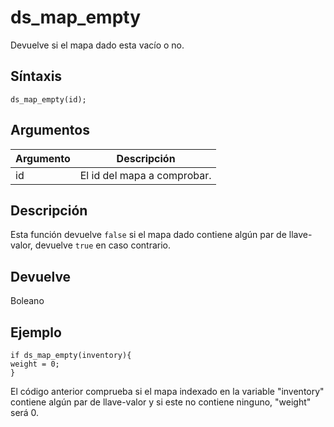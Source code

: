﻿

# ds_map_empty

Devuelve si el mapa dado esta vacío o no.

## Síntaxis

  
```gml  
ds_map_empty(id);  
```  

## Argumentos

Argumento|Descripción|  
---|---|  
id|El id del mapa a comprobar.|  

## Descripción

Esta función devuelve `false` si el mapa dado contiene algún par de llave-valor, devuelve `true` en caso contrario.

## Devuelve

Boleano

## Ejemplo

  
```gml  
if ds_map_empty(inventory){  
weight = 0;  
}  
```  
El código anterior comprueba si el mapa indexado en la variable "inventory" contiene algún par de llave-valor y si este no contiene ninguno, "weight" será 0.